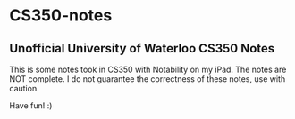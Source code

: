 CS350-notes
===========

## Unofficial University of Waterloo CS350 Notes

This is some notes took in CS350 with Notability on my iPad. The notes are NOT complete. I do not guarantee the correctness of these notes, use with caution.

Have fun! :)

